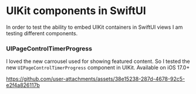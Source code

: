 # UIKit components in SwiftUI
In order to test the ability to embed UIKit containers in SwiftUI views I am testing different components.

### UIPageControlTimerProgress
I loved the new carrousel used for showing featured content. So I tested the new `UIPageControlTimerProgress` component in UIKit. Available on iOS 17.0+

https://github.com/user-attachments/assets/38e15238-287d-4678-92c5-e2f4a826117b

